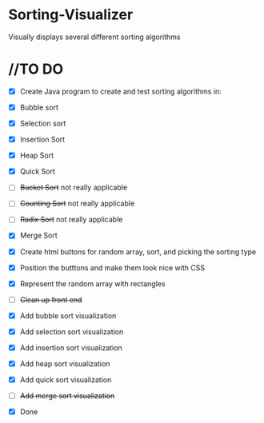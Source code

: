# Sorting-Visualizer
Visually displays several different sorting algorithms



# //TO DO
- [x] Create Java program to create and test sorting algorithms in: 
- [x] Bubble sort
- [x] Selection sort
- [x] Insertion Sort
- [x] Heap Sort
- [x] Quick Sort
- [ ] ~~Bucket Sort~~ not really applicable
- [ ] ~~Counting Sort~~ not really applicable
- [ ] ~~Radix Sort~~ not really applicable
- [x] Merge Sort
- [x] Create html buttons for random array, sort, and picking the sorting type
- [x] Position the butttons and make them look nice with CSS
- [x] Represent the random array with rectangles
- [ ] ~~Clean up front end~~
- [x] Add bubble sort visualization
- [x] Add selection sort visualization
- [x] Add insertion sort visualization
- [x] Add heap sort visualization
- [x] Add quick sort visualization
- [ ] ~~Add merge sort visualization~~
- [x] Done

